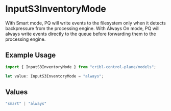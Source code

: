 # InputS3InventoryMode

With Smart mode, PQ will write events to the filesystem only when it detects backpressure from the processing engine. With Always On mode, PQ will always write events directly to the queue before forwarding them to the processing engine.

## Example Usage

```typescript
import { InputS3InventoryMode } from "cribl-control-plane/models";

let value: InputS3InventoryMode = "always";
```

## Values

```typescript
"smart" | "always"
```